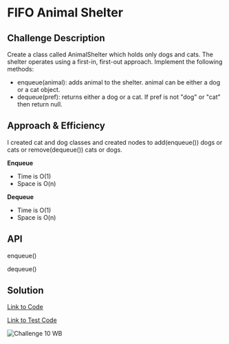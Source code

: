 # FIFO Animal Shelter


## Challenge Description
Create a class called AnimalShelter which holds only dogs and cats. The shelter operates using a first-in, first-out approach.
Implement the following methods:
* enqueue(animal): adds animal to the shelter. animal can be either a dog or a cat object.
* dequeue(pref): returns either a dog or a cat. If pref is not "dog" or "cat" then return null.

## Approach & Efficiency
I created cat and dog classes and created nodes to add(enqueue()) dogs or cats or remove(dequeue()) cats or dogs.


**Enqueue**
* Time is O(1)
* Space is O(n)

**Dequeue**
* Time is O(1)
* Space is O(n)


## API
enqueue()

dequeue()



## Solution

[Link to Code](./src/main/java/fifo_animal_shelter/AnimalShelter.java)

[Link to Test Code](./src/test/java/fifo_animal_shelter/AppTest.java)

![Challenge 10 WB](./assets/code_challlenge_10.jpg)

